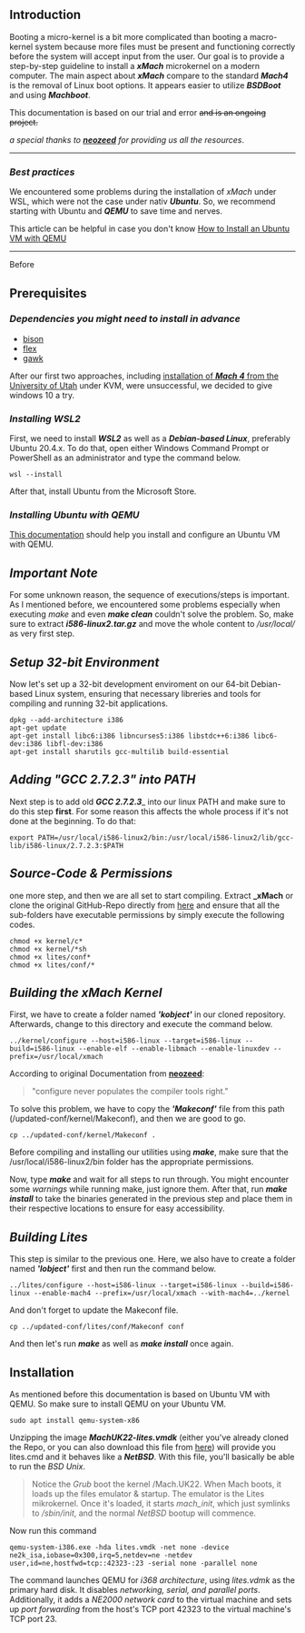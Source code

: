 <!---# mach4
Hier ist eine Sammlung von MACH4 Dokumentation 

**Einführung**

Das Booten eines Mikro-Kernel/Server-Systems ist etwas komplizierter als das Booten eines Makro-Kernelsystems, da mehr Dateien vorhanden sein müssen und korrekt funktionieren müssen, bevor das System Eingaben des Benutzers akzeptiert.

Die CMU-Umgebung hat auch zu einer gewissen **Komplexität** des üblichen BSD-Unix-Setups beigetragen

1 - In Mach 3.0 werden folgende Teile für einen erfolgreichen Start benötigt: 

- den 16-Sektor-Boot-Code (in der Regel vom Hersteller des Rechners geliefert), den Mikrokernel
- eine Auslagerungsdatei(paging file)
- einen Server, den der Kernel aufruft
- eine Emulationsbibliothek (zumindest für unsere Server)
- ein Benutzerprogramm zum Starten.

2-   Die anderen Komplikationen sind die Tatsache, dass wir normalerweise ein Super-Root und ein lokales Root haben, um das CMU-RFS-Dateisystem zu unterstützen, und die Tatsache, dass man beim Hochfahren als Einzelbenutzer keinen Root-Zugang hat, sondern mit der Benutzerkennung "opr" läuft.

3-  Außerdem haben wir auf CMU-Rechnern eine /etc/rc, die darauf besteht, dass /vmunix ein symbolischer Link zu dem Unix-Server ist, auf dem Sie laufen, bevor der Bootvorgang zum Multi-User abgeschlossen wird.

-->

## Introduction

Booting a micro-kernel is a bit more complicated than booting a macro-kernel system because more files must be present and functioning correctly before the system will accept input from the user. Our goal is to provide a step-by-step guideline to install a _**xMach**_ microkernel on a modern computer. The main aspect about _**xMach**_ compare to the standard _**Mach4**_ is the removal of Linux boot options. It appears easier to utilize _**BSDBoot**_ and using _**Machboot**_.

This documentation is based on our trial and error ~~and is an ongoing project.~~

_a special thanks to [**neozeed**](https://virtuallyfun.com/) for providing us all the resources_.


___

### _Best practices_
We encountered some problems during the installation of _xMach_ under WSL, which were not the case under nativ _**Ubuntu**_. So, we recommend starting with Ubuntu and _**QEMU**_ to save time and nerves.

This article can be helpful in case you don't know [How to Install an Ubuntu VM with QEMU](https://www.makeuseof.com/install-ubuntu-virtual-machine-with-qemu/)  
___

Before 
## Prerequisites

### _Dependencies you might need to install in advance_
* [bison](https://www.gnu.org/software/bison/)
* [flex](https://geeksww.com/tutorials/operating_systems/linux/installation/installing_flex_fast_lexical_analyzer_ubuntu_linux.php)
* [gawk](https://phoenixnap.com/kb/gawk-linux)

<!--all needed matrial can be found [here](https://github.com/neozeed/xMach/releases/tag/v1_0).
-->
After our first two approaches, including [installation of  _**Mach 4**_ from the University of Utah](https://www-old.cs.utah.edu/flux/mach4/html/) under KVM, were unsuccessful, we decided to give windows 10 a try. 

### _Installing WSL2_ 
First, we need to install _**WSL2**_ as well as a _**Debian-based Linux**_, preferably Ubuntu 20.4.x. To do that, open either Windows Command Prompt or PowerShell as an administrator and type the command below. 

```
wsl --install
```

After that, install Ubuntu from the Microsoft Store.

### _Installing Ubuntu with QEMU_

[This documentation](https://www.makeuseof.com/install-ubuntu-virtual-machine-with-qemu/) should help you install and configure an Ubuntu VM with QEMU.

## _Important Note_
For some unknown reason, the sequence of executions/steps is important. As I mentioned before, we encountered some problems especially when executing _make_ and even _**make clean**_ couldn't solve the problem. So, make sure to extract _**i586-linux2.tar.gz**_ and move the whole content to _/usr/local/_ as very first step.

## _Setup 32-bit Environment_

Now let's set up a 32-bit development enviroment on our 64-bit Debian-based Linux system, ensuring that necessary libreries and tools for compiling and running 32-bit applications. 

```
dpkg --add-architecture i386
apt-get update
apt-get install libc6:i386 libncurses5:i386 libstdc++6:i386 libc6-dev:i386 libfl-dev:i386
apt-get install sharutils gcc-multilib build-essential
```

## _Adding "GCC 2.7.2.3" into PATH_  

Next step is to add old _**GCC 2.7.2.3**__ into our linux PATH and make sure to do this step **first**. For some reason this affects the whole process if it's not done at the beginning. To do that:

```
export PATH=/usr/local/i586-linux2/bin:/usr/local/i586-linux2/lib/gcc-lib/i586-linux/2.7.2.3:$PATH
```

## _Source-Code & Permissions_
one more step, and then we are all set to start compiling. Extract **_xMach** or clone the original GitHub-Repo directly from [here](https://github.com/neozeed/xMach) and ensure that all the sub-folders have executable permissions by simply execute the following codes.

```
chmod +x kernel/c*
chmod +x kernel/*sh
chmod +x lites/conf*
chmod +x lites/conf/*
```

## _Building the xMach Kernel_

First, we have to create a folder named _**'kobject'**_ in our cloned repository. Afterwards, change to this directory and execute the command below.

```
../kernel/configure --host=i586-linux --target=i586-linux --build=i586-linux --enable-elf --enable-libmach --enable-linuxdev --prefix=/usr/local/xmach
```

According to original Documentation from [**neozeed**](https://virtuallyfun.com/):
 > "configure never populates the compiler tools right."

To solve this problem, we have to copy the _**'Makeconf'**_ file from this path (/updated-conf/kernel/Makeconf), and then we are good to go. 

```
cp ../updated-conf/kernel/Makeconf .
```
Before compiling and installing our utilities using  _**make**_, make sure that the /usr/local/i586-linux2/bin folder has the appropriate permissions.

Now, type _**make**_ and wait for all steps to run through. You might encounter some _warnings_ while running make, just ignore them. After that, run _**make install**_ to take the binaries generated in the previous step and place them in their respective locations to ensure for easy accessibility.


## _Building Lites_

This step is similar to the previous one. Here, we also have to create a folder named _**'lobject'**_ first and then run the command below.

```
../lites/configure --host=i586-linux --target=i586-linux --build=i586-linux --enable-mach4 --prefix=/usr/local/xmach --with-mach4=../kernel
```

And don't forget to update the Makeconf file.

```
cp ../updated-conf/lites/conf/Makeconf conf
```
And then let's run _**make**_ as well as _**make install**_ once again.


## Installation

As mentioned before this documentation is based on Ubuntu VM with QEMU. So make sure to install QEMU on your Ubuntu VM. 

```
sudo apt install qemu-system-x86
```

Unzipping the image _**MachUK22-lites.vmdk**_ (either you've already cloned the Repo, or you can also download this file from [here](https://sourceforge.net/projects/bsd42/files/4BSD%20under%20Windows/v0.4/MachUK22-lites.vmdk.7z/download)) will provide you lites.cmd and it behaves like a _**NetBSD**_. With this file, you'll basically be able to run the _BSD Unix_.

> Notice the _Grub_ boot the kernel /Mach.UK22. When Mach boots, it loads up the files emulator & startup. The emulator is the Lites mikrokernel. Once it's loaded, it starts _mach_init_,  which just symlinks to _/sbin/init_, and the normal _NetBSD_ bootup will commence.

Now run this command 
```
qemu-system-i386.exe -hda lites.vmdk -net none -device ne2k_isa,iobase=0x300,irq=5,netdev=ne -netdev user,id=ne,hostfwd=tcp::42323-:23 -serial none -parallel none
```

The command launches QEMU for _i368 architecture_, using _lites.vdmk_ as the primary hard disk. It disables _networking, serial, and parallel ports_. Additionally, it adds a _NE2000 network card_ to the virtual machine and sets up _port forwarding_ from the host's TCP port 42323 to the virtual machine's TCP port 23.

